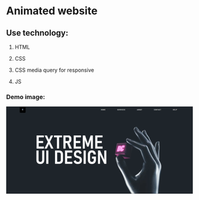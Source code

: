 # Animated website

## Use technology:

1. HTML
   
2. CSS

3. CSS media query for responsive

4. JS

### Demo image:

<img src="./css/images/demoImage.png">